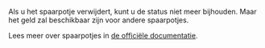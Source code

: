Als u het spaarpotje verwijdert, kunt u de status niet meer bijhouden. Maar het geld zal beschikbaar zijn voor andere spaarpotjes.

Lees meer over spaarpotjes in [de officiële documentatie](https://firefly-iii.readthedocs.io/en/latest/advanced/piggies.html).